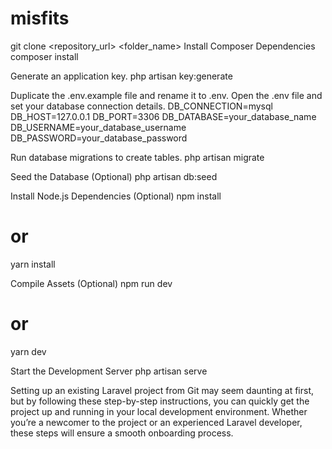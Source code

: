# misfits

git clone <repository_url> <folder_name>
Install Composer Dependencies
composer install

Generate an application key.
php artisan key:generate

Duplicate the .env.example file and rename it to .env.
Open the .env file and set your database connection details.
DB_CONNECTION=mysql
DB_HOST=127.0.0.1
DB_PORT=3306
DB_DATABASE=your_database_name
DB_USERNAME=your_database_username
DB_PASSWORD=your_database_password

Run database migrations to create tables.
php artisan migrate

Seed the Database (Optional)
php artisan db:seed

Install Node.js Dependencies (Optional)
npm install
# or
yarn install

Compile Assets (Optional)
npm run dev
# or
yarn dev

Start the Development Server
php artisan serve

Setting up an existing Laravel project from Git may seem daunting at first, but by following these step-by-step instructions, you can quickly get the project up and running in your local development environment. Whether you’re a newcomer to the project or an experienced Laravel developer, these steps will ensure a smooth onboarding process.
